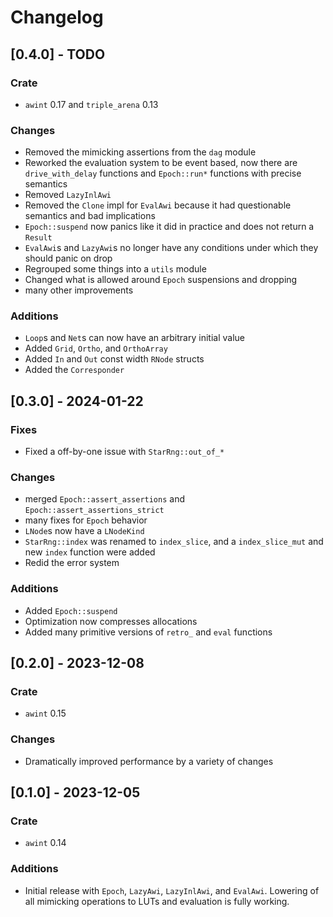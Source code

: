 # Changelog

## [0.4.0] - TODO
### Crate
- `awint` 0.17 and `triple_arena` 0.13

### Changes
- Removed the mimicking assertions from the `dag` module
- Reworked the evaluation system to be event based, now there are `drive_with_delay` functions and
  `Epoch::run*` functions with precise semantics
- Removed `LazyInlAwi`
- Removed the `Clone` impl for `EvalAwi` because it had questionable semantics and bad implications
- `Epoch::suspend` now panics like it did in practice and does not return a `Result`
- `EvalAwi`s and `LazyAwi`s no longer have any conditions under which they should panic on drop
- Regrouped some things into a `utils` module
- Changed what is allowed around `Epoch` suspensions and dropping
- many other improvements

### Additions
- `Loop`s and `Net`s can now have an arbitrary initial value
- Added `Grid`, `Ortho`, and `OrthoArray`
- Added `In` and `Out` const width `RNode` structs
- Added the `Corresponder`

## [0.3.0] - 2024-01-22
### Fixes
- Fixed a off-by-one issue with `StarRng::out_of_*`

### Changes
- merged `Epoch::assert_assertions` and `Epoch::assert_assertions_strict`
- many fixes for `Epoch` behavior
- `LNode`s now have a `LNodeKind`
- `StarRng::index` was renamed to `index_slice`, and a `index_slice_mut` and new `index` function
  were added
- Redid the error system

### Additions
- Added `Epoch::suspend`
- Optimization now compresses allocations
- Added many primitive versions of `retro_` and `eval` functions

## [0.2.0] - 2023-12-08
### Crate
- `awint` 0.15

### Changes
- Dramatically improved performance by a variety of changes

## [0.1.0] - 2023-12-05
### Crate
- `awint` 0.14

### Additions
- Initial release with `Epoch`, `LazyAwi`, `LazyInlAwi`, and `EvalAwi`. Lowering of all mimicking
  operations to LUTs and evaluation is fully working.
